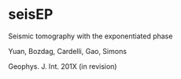 # seisEP
Seismic tomography with the exponentiated phase

Yuan, Bozdag, Cardelli, Gao, Simons

Geophys. J. Int. 201X (in revision)
